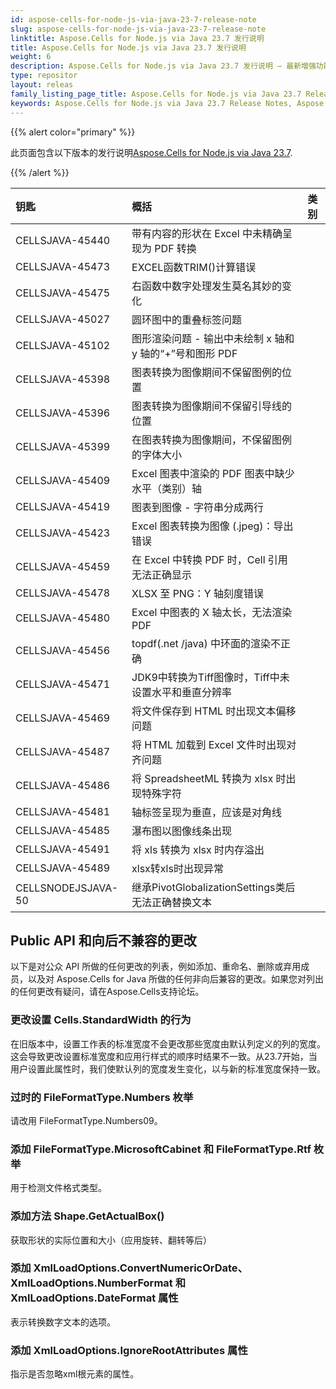 ```yaml
---
id: aspose-cells-for-node-js-via-java-23-7-release-note
slug: aspose-cells-for-node-js-via-java-23-7-release-note
linktitle: Aspose.Cells for Node.js via Java 23.7 发行说明
title: Aspose.Cells for Node.js via Java 23.7 发行说明
weight: 6
description: Aspose.Cells for Node.js via Java 23.7 发行说明 – 最新增强功能、新功能和修复
type: repositor
layout: releas
family_listing_page_title: Aspose.Cells for Node.js via Java 23.7 Release Note
keywords: Aspose.Cells for Node.js via Java 23.7 Release Notes, Aspose.Cells for Node.js via Java 23.7 updates and fixe
---
```

{{% alert color="primary" %}}

此页面包含以下版本的发行说明[Aspose.Cells for Node.js via Java 23.7](https://releases.aspose.com/cells/nodejs/new-releases/aspose.cells-for-node.js-via-java-23.7/).

{{% /alert %}}

|**钥匙**|**概括**|**类别**|
| :- | :- | :- |
|CELLSJAVA-45440|带有内容的形状在 Excel 中未精确呈现为 PDF 转换|
|CELLSJAVA-45473|EXCEL函数TRIM()计算错误|
|CELLSJAVA-45475|右函数中数字处理发生莫名其妙的变化|
|CELLSJAVA-45027|圆环图中的重叠标签问题|
|CELLSJAVA-45102|图形渲染问题 - 输出中未绘制 x 轴和 y 轴的“+”号和图形 PDF|
|CELLSJAVA-45398|图表转换为图像期间不保留图例的位置|
|CELLSJAVA-45396|图表转换为图像期间不保留引导线的位置|
|CELLSJAVA-45399|在图表转换为图像期间，不保留图例的字体大小|
|CELLSJAVA-45409|Excel 图表中渲染的 PDF 图表中缺少水平（类别）轴|
|CELLSJAVA-45419|图表到图像 - 字符串分成两行|
|CELLSJAVA-45423|Excel 图表转换为图像 (.jpeg)：导出错误|
|CELLSJAVA-45459|在 Excel 中转换 PDF 时，Cell 引用无法正确显示|
|CELLSJAVA-45478|XLSX 至 PNG：Y 轴刻度错误|
|CELLSJAVA-45480|Excel 中图表的 X 轴太长，无法渲染 PDF|
|CELLSJAVA-45456|topdf(.net /java) 中环面的渲染不正确|
|CELLSJAVA-45471|JDK9中转换为Tiff图像时，Tiff中未设置水平和垂直分辨率|
|CELLSJAVA-45469|将文件保存到 HTML 时出现文本偏移问题|
|CELLSJAVA-45487|将 HTML 加载到 Excel 文件时出现对齐问题|
|CELLSJAVA-45486|将 SpreadsheetML 转换为 xlsx 时出现特殊字符|
|CELLSJAVA-45481|轴标签呈现为垂直，应该是对角线|
|CELLSJAVA-45485|瀑布图以图像线条出现|
|CELLSJAVA-45491|将 xls 转换为 xlsx 时内存溢出|
|CELLSJAVA-45489|xlsx转xls时出现异常|
|CELLSNODEJSJAVA-50|继承PivotGlobalizationSettings类后无法正确替换文本|

##  **Public API 和向后不兼容的更改**

以下是对公众 API 所做的任何更改的列表，例如添加、重命名、删除或弃用成员，以及对 Aspose.Cells for Java 所做的任何非向后兼容的更改。如果您对列出的任何更改有疑问，请在Aspose.Cells支持论坛。

###  **更改设置 Cells.StandardWidth 的行为**

在旧版本中，设置工作表的标准宽度不会更改那些宽度由默认列定义的列的宽度。这会导致更改设置标准宽度和应用行样式的顺序时结果不一致。从23.7开始，当用户设置此属性时，我们使默认列的宽度发生变化，以与新的标准宽度保持一致。

###  **过时的 FileFormatType.Numbers 枚举**

请改用 FileFormatType.Numbers09。

###  **添加 FileFormatType.MicrosoftCabinet 和 FileFormatType.Rtf 枚举**

用于检测文件格式类型。

###  **添加方法 Shape.GetActualBox()**

获取形状的实际位置和大小（应用旋转、翻转等后）

###  **添加 XmlLoadOptions.ConvertNumericOrDate、XmlLoadOptions.NumberFormat 和 XmlLoadOptions.DateFormat 属性**

表示转换数字文本的选项。

###  **添加 XmlLoadOptions.IgnoreRootAttributes 属性**

指示是否忽略xml根元素的属性。

